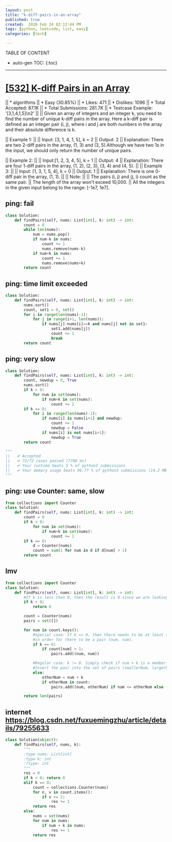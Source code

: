 ```yaml
---
layout: post
title: "k-diff-pairs-in-an-array"
published: true
created:  2020 Feb 24 02:13:44 PM
tags: [python, leetcode, list, easy]
categories: [tech]

---
```


TABLE OF CONTENT

* auto-gen TOC:
{:toc}

- - -

# [[532] K-diff Pairs in an Array](https://leetcode.com/problems/k-diff-pairs-in-an-array/description/)

|| * algorithms
|| * Easy (30.85%)
|| * Likes:    471
|| * Dislikes: 1096
|| * Total Accepted:    87.1K
|| * Total Submissions: 281.7K
|| * Testcase Example:  '[3,1,4,1,5]\n2'
|| 
|| Given an array of integers and an integer k, you need to find the number of
unique k-diff pairs in the array. Here a k-diff pair is defined as an integer
pair (i, j), where i and j are both numbers in the array and their absolute
difference is k.

|| Example 1:
|| 
|| Input: [3, 1, 4, 1, 5], k = 2
|| Output: 2
|| Explanation: There are two 2-diff pairs in the array, (1, 3) and (3,
5).Although we have two 1s in the input, we should only return the number of
unique pairs.

|| Example 2:
|| 
|| Input:[1, 2, 3, 4, 5], k = 1
|| Output: 4
|| Explanation: There are four 1-diff pairs in the array, (1, 2), (2, 3), (3, 4) and (4, 5).
|| 
|| Example 3:
|| 
|| Input: [1, 3, 1, 5, 4], k = 0
|| Output: 1
|| Explanation: There is one 0-diff pair in the array, (1, 1).
|| 
|| Note:
|| 
|| The pairs (i, j) and (j, i) count as the same pair.
|| The length of the array won't exceed 10,000.
|| All the integers in the given input belong to the range: [-1e7, 1e7].

## ping: fail

```python
class Solution:
    def findPairs(self, nums: List[int], k: int) -> int:
        count = 0
        while len(nums):
            num = nums.pop()
            if num-k in nums:
                count += 1
                nums.remove(nums-k)
            if num+k in nums:
                count += 1
                nums.remove(nums+k)
        return count
```

## ping: time limit exceeded

```python
class Solution:
    def findPairs(self, nums: List[int], k: int) -> int:
        nums.sort()
        count, set1 = 0, set()
        for i in range(len(nums)-1):
            for j in range(i+1, len(nums)):
                if nums[j]-nums[i]==k and nums[j] not in set1:
                    set1.add(nums[j])
                    count += 1
                    break
        return count
```

## ping: very slow

```python
class Solution:
    def findPairs(self, nums: List[int], k: int) -> int:
        count, newdup = 0, True
        nums.sort()
        if k > 0:
            for num in set(nums):
                if num+k in set(nums):
                    count += 1
        if k == 0:
            for i in range(len(nums)-1):
                if nums[i] is nums[i+1] and newdup:
                    count += 1
                    newdup = False
                if nums[i] is not nums[i+1]:
                    newdup = True
        return count

"""
||   ✔ Accepted
||   ✔ 72/72 cases passed (7788 ms)
||   ✔ Your runtime beats 5 % of python3 submissions
||   ✔ Your memory usage beats 96.77 % of python3 submissions (14.2 MB)
"""
```

## ping: use Counter: same, slow

```python
from collections import Counter
class Solution:
    def findPairs(self, nums: List[int], k: int) -> int:
        count = 0
        if k > 0:
            for num in set(nums):
                if num+k in set(nums):
                    count += 1
        if k == 0:
            d = Counter(nums)
            count = sum(1 for num in d if d[num] > 1)
        return count
```

## lmv

```python
from collections import Counter
class Solution:
    def findPairs(self, nums: List[int], k: int) -> int:
		#If k is less than 0, then the result is 0 since we are looking fpr pairs with an ABSOLUTE difference of k.
        if k < 0:
            return 0

        count = Counter(nums)
        pairs = set([])

        for num in count.keys():
			#Special case: If k == 0, then there needs to be at least two occurences of a particular num in nums
			#in order for there to be a pair (num, num).
            if k == 0:
                if count[num] > 1:
                    pairs.add((num, num))

			#Regular case: k != 0. Simply check if num + k is a member of the array nums.
			#Insert the pair into the set of pairs (smallerNum, largerNum) so that there are no duplicate pairs.
            else:
                otherNum = num + k
                if otherNum in count:
                    pairs.add((num, otherNum) if num <= otherNum else (otherNum, num))

        return len(pairs)
```

## internet https://blog.csdn.net/fuxuemingzhu/article/details/79255633

```python
class Solution(object):
    def findPairs(self, nums, k):
        """
        :type nums: List[int]
        :type k: int
        :rtype: int
        """
        res = 0
        if k < 0: return 0
        elif k == 0:
            count = collections.Counter(nums)
            for n, v in count.items():
                if v >= 2:
                    res += 1
            return res
        else:
            nums = set(nums)
            for num in nums:
                if num + k in nums:
                    res += 1
            return res
```
